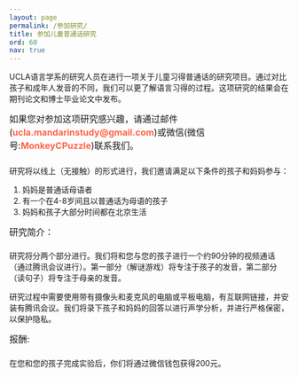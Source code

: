 ```yaml
---
layout: page
permalink: /参加研究/
title: 参加儿童普通话研究
ord: 60
nav: true
---
```

UCLA语言学系的研究人员在进行一项关于儿童习得普通话的研究项目。通过对比孩子和成年人发音的不同，我们可以更了解语言习得的过程。这项研究的结果会在期刊论文和博士毕业论文中发布。

<p style="font-size:16px;margin-top:0.67em;padding-top:-5px;padding-bottom:0.5rem;">
  如果您对参加这项研究感兴趣，请通过邮件(<span style="color:tomato;"><b>ucla.mandarinstudy@gmail.com</b></span>)或微信(微信号:<span style="color:tomato;"><b>MonkeyCPuzzle</b></span>)联系我们。
</p> 

研究将以线上（无接触）的形式进行，我们邀请满足以下条件的孩子和妈妈参与：
<ol>
  <li>妈妈是普通话母语者</li>
  <li>有一个在4-8岁间且以普通话为母语的孩子</li>
  <li> 妈妈和孩子大部分时间都在北京生活</li>
</ol>

<h2 style="font-size:16px;font-weight:400;margin-top:0.67em;padding-top:-5px;padding-bottom:0.5rem;">
  研究简介：
</h2> 
研究将分两个部分进行。我们将和您与您的孩子进行一个约90分钟的视频通话（通过腾讯会议进行）。第一部分（解谜游戏）将专注于孩子的发音，第二部分（读句子）将专注于母亲的发音。

研究过程中需要使用带有摄像头和麦克风的电脑或平板电脑，有互联网链接，并安装有腾讯会议。我们将录下孩子和妈妈的回答以进行声学分析，并进行严格保密，以保护隐私。

<h2 style="font-size:16px;font-weight:400;margin-top:0.67em;padding-top:-5px;padding-bottom:0.5rem;">
  报酬:
</h2> 
在您和您的孩子完成实验后，你们将通过微信钱包获得200元。